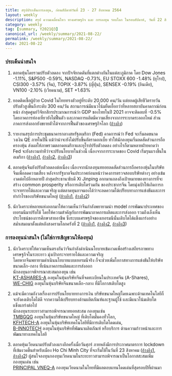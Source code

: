 ```yaml
---
title: สรุปประเด็นการลงทุน, ก่อนสัปดาห์วันที่ 23 - 27 สิงหาคม 2564
layout: weekly
description: สรุป ความเคลื่อนไหว ทางเศรษฐกิจ และ การลงทุน รอบโลก ในรอบสัปดาห์, วันที่ 22 สิงหาคม 2564
category: weekly
tag: [summary, Y2021Q3]
canonical_url: /weekly/summary/2021-08-22/
permalink: /weekly/summary/2021-08-22/
date: 2021-08-22
---
```


### ประเด็นน่าสนใจ

1. ตลาดหุ้นโดยรวมปรับตัวลดลง จากปัจจัยกดดันที่แตกต่างกันในแต่ละภูมิภาค โดย Dow Jones -1.11%, S&P500 -0.59%, NASDAQ -0.73%, EU STOXX 600 -1.48% (ยุโรป), CSI300 -3.57% (จีน), TOPIX -3.87% (ญี่ปุ่น), SENSEX -0.19% (อินเดีย), VN100 -2.10% (เวียดนาม), SET +1.63%

2. ยอดติดเชื้อผู้ป่วย Covid ในไทยทรงตัวอยู่ที่ระดับ 20,000 คน/วัน แต่ยอดผู้เสียชีวิตรายวันปรับตัวสูงขึ้นถึงระดับ 300 คน/วัน สถานการณ์มีแนวโน้มยืดเยื้อกว่าที่หลายสถาบันคาดกาณ์ก่อนหน้า ล่าสุดศูนย์วิจัยกสิกรประมาณการณ์ว่า GDP ของไทยในปี 2021 อาจจะติดลบที่ -0.5% โดยภาคการท่องเที่ยวยังไม่ฟื้นตัว และภาคการผลิตมีความเสี่ยงจากการระบาดระลอกใหม่ ส่วนภาคการส่งออกยังขยายตัวได้จากการฟื้นตัวของเศรษฐกิจโลก
([อ้างอิง](https://kasikornresearch.com/th/analysis/k-econ/economy/Pages/TH-GDP-y3946.aspx)) 

3. รายงานสรุปการประชุมธนาคารกลางสหรัฐอเมริกา (Fed) คาดการณ์ว่า Fed จะเริ่มลดขนาดวงเงิน QE ภายในปีนี้ แม้ว่าน่าจะยังไม่ปรับขึ้นอัตราดอกเบี้ย ทำให้นักลงทุนเริ่มลดสัดส่วนการถือครองหุ้น ส่งผลให้ภาพรวมตลาดอเมริกาและยุโรปปรับตัวลดลง อย่างไรก็ตามหลายฝ่ายคาดว่า Fed จะยังสงวนท่าทีว่าจะปรับนโยบายในช่วงนี้ เนื่องจากการระบาดของ Covid เริ่มรุนแรงขึ้นในอเมริกา 
([อ้างอิง1](https://www.cnbc.com/2021/08/18/fed-minutes-july.html), 
[อ้างอิง2](https://www.cnbc.com/2021/08/18/markets-are-adjusting-to-the-feds-expected-policy-tightening.html), 
[อ้างอิง3](https://www.cnbc.com/2021/08/20/fed-officials-will-seek-to-avoid-a-tantrum-as-they-keep-taper-talk-going-at-jackson-hole.html)) 

4. ตลาดหุ้นจีนยังปรับตัวลดลงต่อเนื่อง เนื่องจากนักลงทุนทยอยลดสัดส่วนการถือครองหุ้นในบริษัทจีนเพื่อลดความเสี่ยง หลังจากรัฐบาลจีนประกาศก่อนหน้าว่าคงการตรวจสอบบริษัทต่างๆ อย่างเข้มงวดต่อไปอีกหลายปี ล่าสุดประธานาธิบดี Xi Jinping อกกมาแถลงถึงเป้าหมายของทางการที่จะสร้าง common prosperity หรือการเติบโตร่วมกัน ของประชากรจีน โดยมุ่งเป้าให้เกิดการกระจายรายได้และความเจริญ แต่ตลาดทุนอาจมองได้ว่าจะลดความได้เปรียบทางการแข่งขันและการทำกำไรของบริษัทขนาดใหญ่ 
([อ้างอิง1](https://www.cnbc.com/2021/08/18/chinas-xi-emphasizes-common-prosperity-at-finance-economy-meeting.html), [อ้างอิง2](https://www.scmp.com/economy/china-economy/article/3145439/chinas-wealthy-urged-xi-jinping-give-back-society-ensure)) 

5. นักวิเคราะห์หลายแห่งออกมาให้ความเห็นว่าจีนกำลังพยายามนำ model การพัฒนาประเทศของเยอรมนีมาปรับใช้ โดยให้ความสำคัญกับการพัฒนาภาคการผลิตและการส่งออก รวมถึงเล็งเห็นประโยชน์ของการศึกษาสายอาชีพ ซึ่งระบบเศรษฐกิจของเยอรมนีนั้นเติบโตได้แข็งแกร่งอย่างสม่ำเสมอมาตั้งแต่หลังสงครามโลกครังที่ 2 
([อ้างอิง1](https://finance.yahoo.com/news/china-crackdown-tech-germany-inspired-140329929.html), 
[อ้างอิง2](https://www.dbs.com.hk/private-banking/aics/templatedata/article/generic/data/en/GR/082021/210816_insights_weekly.xml), 
[อ้างอิง3](https://www.youtube.com/watch?v=dj7kxvv4M6o)) 


### การลงทุนน่าสนใจ (ไม่ใช่การเชิญชวนให้ลงทุน)

1. นักวิเคราะห์ให้ความเห็นตรงกันว่าจีนกำลังดำเนินนโยบายเข้มงวดเพื่อสร้างเสถียรภาพทางเศรษฐกิจในระยะยาว มุ่งเป้ากระจายรายได้และความเจริญ  
โดยหากจีนพยายามดำเนินนโยบายแบบเยอรมนีจริง ก็จะช่วยเพิ่มโอกาสทางการแข่งขันให้บริษัทขนาดเล็ก-กลาง ที่เน้นภาคการผลิตและการส่งออก  
นักลงทุนอาจพิจารณาสะสมกองทุน เช่น  
[KT-ASHARES-A](https://www.finnomena.com/fund/KT-Ashares-A) ลงทุนในหุ้นบริษัทจีนที่จดทะเบียนในประเทศจีน (A-Shares),  
[WE-CHIG](https://www.finnomena.com/fund/WE-CHIG) ลงทุนในหุ้นบริษัทจีนขนาดเล็ก-กลาง ที่มีโอกาสเติบโตสูง

2. แม้จะมีความกังวลเรื่องการปรับนโยบายทางการเงิน บริษัทขนาดใหญ่โดยเฉพาะด้านเทคโนโลยีก็จะยังคงเติบโตได้ดี จากความได้เปรียบทางด้านผลิตภัณฑ์และฐานผู้ใช้ และมีแนวโน้มเติบโตแข็งแกร่งต่อไป  
นักลงทุนระยะยาวสามารถพิจารณาทยอยสะสม กองทุนเช่น  
[TMBGQG](https://www.finnomena.com/fund/TMBGQG) ลงทุนในหุ้นบริษัทขนาดใหญ่ ที่เติบโตมั่นคงทั่วโลก,  
[KFHTECH-A](https://www.finnomena.com/fund/KFHTECH-A) ลงทุนในหุ้นบริษัทเทคโนโลยีที่มีการเติบโตโดดเด่น,  
[B-INNOTECH](https://www.finnomena.com/fund/B-INNOTECH) ลงทุนในหุ้นบริษัทที่พัฒนาผลิตภัณฑ์ หรือบริการ ด้านความก้าวหน้าและการพัฒนาทางเทคโนโลยี

3. ตลาดหุ้นเวียดนามปรับตัวลงแรงอีกครั้งเมื่อวันศุกร์ ภายหลังมีการประกาศมาตรการ lockdown ที่เข้มงวดขึ้นสำหรับเมือง Ho Chi Minh City ที่จะเริ่มใช้ในวันที่ 23 สิงหาคม ([อ้างอิง1](https://e.vnexpress.net/news/news/hcmc-to-ban-people-from-going-out-starting-august-23-4343577.html), [อ้างอิง2](https://asia.nikkei.com/Spotlight/Coronavirus/Vietnam-deploys-troops-in-Ho-Chi-Minh-City-to-suppress-COVID)) 
ผู้สนใจลงทุนกองทุนเวียดนามในระยะยาวสามารถพิจารณาเป็นโอกาสสะสมเพิ่ม  
กองทุนเด่น เช่น  
[PRINCIPAL VNEQ-A](https://www.finnomena.com/fund/PRINCIPAL%20VNEQ-A) กองทุนเวียดนามในไทยที่มีผลตอบแทนโดดเด่นที่สุดรอบปีที่ผ่านมา